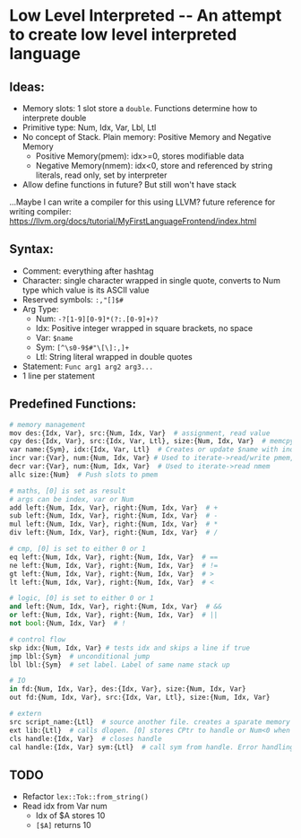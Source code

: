 # Low Level Interpreted -- An attempt to create low level interpreted language

## Ideas:

- Memory slots: 1 slot store a `double`. Functions determine how to interprete double
- Primitive type: Num, Idx, Var, Lbl, Ltl
- No concept of Stack. Plain memory: Positive Memory and Negative Memory
    - Positive Memory(pmem): idx>=0, stores modifiable data
    - Negative Memory(nmem): idx<0, store and referenced by string literals, read only, set by interpreter
- Allow define functions in future? But still won't have stack

...Maybe I can write a compiler for this using LLVM?
future reference for writing compiler: https://llvm.org/docs/tutorial/MyFirstLanguageFrontend/index.html

## Syntax:

- Comment: everything after hashtag
- Character: single character wrapped in single quote, converts to Num type which value is its ASCII value
- Reserved symbols: `:,"[]$#`
- Arg Type:
    - Num: `-?[1-9][0-9]*(?:.[0-9]+)?`
    - Idx: Positive integer wrapped in square brackets, no space
    - Var: `$name`
    - Sym: `[^\s0-9$#"\[\]:,]+`
    - Ltl: String literal wrapped in double quotes
- Statement: `Func arg1 arg2 arg3...`
- 1 line per statement
 
## Predefined Functions:

```Python
# memory management
mov des:{Idx, Var}, src:{Num, Idx, Var}  # assignment, read value
cpy des:{Idx, Var}, src:{Idx, Var, Ltl}, size:{Num, Idx, Var}  # memcpy. When src = Ltl, a new ltl is created and its idx is used as src idx
var name:{Sym}, idx:{Idx, Var, Ltl}  # Creates or update $name with index = idx
incr var:{Var}, num:{Num, Idx, Var} # Used to iterate->read/write pmem, potentially can be used to do stack operations
decr var:{Var}, num:{Num, Idx, Var}  # Used to iterate->read nmem
allc size:{Num}  # Push slots to pmem

# maths, [0] is set as result
# args can be index, var or Num
add left:{Num, Idx, Var}, right:{Num, Idx, Var}  # +
sub left:{Num, Idx, Var}, right:{Num, Idx, Var}  # -
mul left:{Num, Idx, Var}, right:{Num, Idx, Var}  # *
div left:{Num, Idx, Var}, right:{Num, Idx, Var}  # /

# cmp, [0] is set to either 0 or 1
eq left:{Num, Idx, Var}, right:{Num, Idx, Var}  # ==
ne left:{Num, Idx, Var}, right:{Num, Idx, Var}  # !=
gt left:{Num, Idx, Var}, right:{Num, Idx, Var}  # >
lt left:{Num, Idx, Var}, right:{Num, Idx, Var}  # <

# logic, [0] is set to either 0 or 1
and left:{Num, Idx, Var}, right:{Num, Idx, Var}  # &&
or left:{Num, Idx, Var}, right:{Num, Idx, Var}  # ||
not bool:{Num, Idx, Var}  # !

# control flow
skp idx:{Num, Idx, Var} # tests idx and skips a line if true
jmp lbl:{Sym}  # unconditional jump
lbl lbl:{Sym}  # set label. Label of same name stack up

# IO
in fd:{Num, Idx, Var}, des:{Idx, Var}, size:{Num, Idx, Var}
out fd:{Num, Idx, Var}, src:{Idx, Var, Ltl}, size:{Num, Idx, Var}

# extern
src script_name:{Ltl}  # source another file. creates a sparate memory map
ext lib:{Ltl}  # calls dlopen. [0] stores CPtr to handle or Num<0 when failure. [1] set to start of Null-ended error msg. Msg length < 999
cls handle:{Idx, Var}  # closes handle
cal handle:{Idx, Var} sym:{Ltl}  # call sym from handle. Error handling same as etn
```

## TODO
- Refactor `lex::Tok::from_string()`
- Read idx from Var num
    - Idx of $A stores 10
    - `[$A]` returns 10
